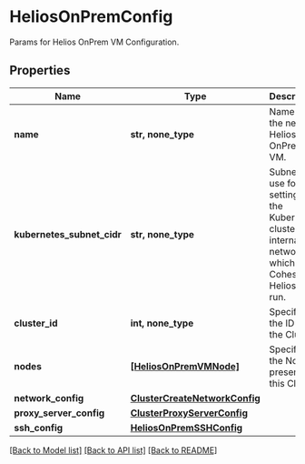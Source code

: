 # HeliosOnPremConfig

Params for Helios OnPrem VM Configuration.

## Properties
Name | Type | Description | Notes
------------ | ------------- | ------------- | -------------
**name** | **str, none_type** | Name of the new Helios OnPrem VM. | 
**kubernetes_subnet_cidr** | **str, none_type** | Subnet to use for setting up the Kubernetes cluster&#39;s internal network on which Cohesity Helios will run. | 
**cluster_id** | **int, none_type** | Specifies the ID of the Cluster. | [optional] [readonly] 
**nodes** | [**[HeliosOnPremVMNode]**](HeliosOnPremVMNode.md) | Specifies the Nodes present in this Cluster. | [optional] 
**network_config** | [**ClusterCreateNetworkConfig**](ClusterCreateNetworkConfig.md) |  | [optional] 
**proxy_server_config** | [**ClusterProxyServerConfig**](ClusterProxyServerConfig.md) |  | [optional] 
**ssh_config** | [**HeliosOnPremSSHConfig**](HeliosOnPremSSHConfig.md) |  | [optional] 

[[Back to Model list]](../README.md#documentation-for-models) [[Back to API list]](../README.md#documentation-for-api-endpoints) [[Back to README]](../README.md)


